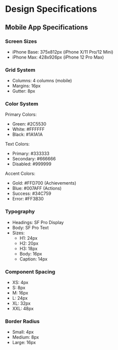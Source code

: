 # Design Specifications

## Mobile App Specifications

### Screen Sizes
- iPhone Base: 375x812px (iPhone X/11 Pro/12 Mini)
- iPhone Max: 428x926px (iPhone 12 Pro Max)

### Grid System
- Columns: 4 columns (mobile)
- Margins: 16px
- Gutter: 8px

### Color System
Primary Colors:
- Green: #2C5530
- White: #FFFFFF
- Black: #1A1A1A

Text Colors:
- Primary: #333333
- Secondary: #666666
- Disabled: #999999

Accent Colors:
- Gold: #FFD700 (Achievements)
- Blue: #007AFF (Actions)
- Success: #34C759
- Error: #FF3B30

### Typography
- Headings: SF Pro Display
- Body: SF Pro Text
- Sizes:
  * H1: 24px
  * H2: 20px
  * H3: 18px
  * Body: 16px
  * Caption: 14px

### Component Spacing
- XS: 4px
- S: 8px
- M: 16px
- L: 24px
- XL: 32px
- XXL: 48px

### Border Radius
- Small: 4px
- Medium: 8px
- Large: 16px
